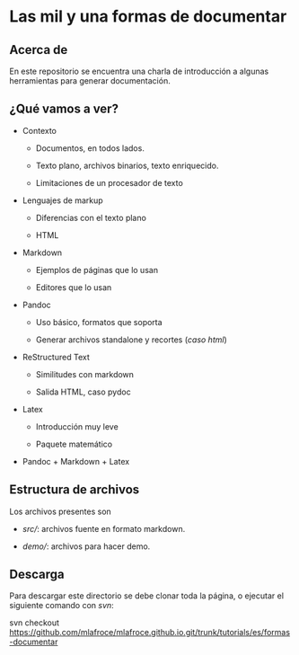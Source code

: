 # Las mil y una formas de documentar

## Acerca de

En este repositorio se encuentra una charla de introducción a algunas herramientas para generar documentación.

## ¿Qué vamos a ver?

* Contexto

	* Documentos, en todos lados.

	* Texto plano, archivos binarios, texto enriquecido.

	* Limitaciones de un procesador de texto

* Lenguajes de markup

	* Diferencias con el texto plano

	* HTML

* Markdown

	* Ejemplos de páginas que lo usan

	* Editores que lo usan

* Pandoc

	* Uso básico, formatos que soporta

	* Generar archivos standalone y recortes (*caso html*)

* ReStructured Text

	* Similitudes con markdown

	* Salida HTML, caso pydoc

* Latex

	* Introducción muy leve

	* Paquete matemático

* Pandoc + Markdown + Latex

## Estructura de archivos

Los archivos presentes son

* *src/*: archivos fuente en formato markdown.

* *demo/*: archivos para hacer demo.

## Descarga

Para descargar este directorio se debe clonar toda la página, o ejecutar el siguiente comando con *svn*:

svn checkout https://github.com/mlafroce/mlafroce.github.io.git/trunk/tutorials/es/formas-documentar
